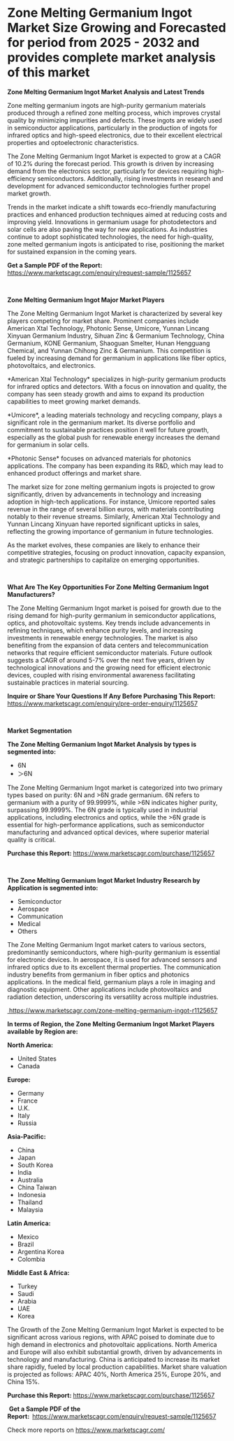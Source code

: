 <p><h1>Zone Melting Germanium Ingot Market Size Growing and Forecasted for period from 2025 - 2032 and provides complete market analysis of this market</h1></p><p><strong>Zone Melting Germanium Ingot Market Analysis and Latest Trends</strong></p>
<p><p>Zone melting germanium ingots are high-purity germanium materials produced through a refined zone melting process, which improves crystal quality by minimizing impurities and defects. These ingots are widely used in semiconductor applications, particularly in the production of ingots for infrared optics and high-speed electronics, due to their excellent electrical properties and optoelectronic characteristics.</p><p>The Zone Melting Germanium Ingot Market is expected to grow at a CAGR of 10.2% during the forecast period. This growth is driven by increasing demand from the electronics sector, particularly for devices requiring high-efficiency semiconductors. Additionally, rising investments in research and development for advanced semiconductor technologies further propel market growth. </p><p>Trends in the market indicate a shift towards eco-friendly manufacturing practices and enhanced production techniques aimed at reducing costs and improving yield. Innovations in germanium usage for photodetectors and solar cells are also paving the way for new applications. As industries continue to adopt sophisticated technologies, the need for high-quality, zone melted germanium ingots is anticipated to rise, positioning the market for sustained expansion in the coming years.</p></p>
<p><strong>Get a Sample PDF of the Report:&nbsp;</strong> <a href="https://www.marketscagr.com/enquiry/request-sample/1125657?utm_campaign=2003&utm_medium=2&utm_source=Github&utm_content=ia&utm_term=01022025&utm_id=zone-melting-germanium-ingot">https://www.marketscagr.com/enquiry/request-sample/1125657</a></p>
<p>&nbsp;</p>
<p><strong>Zone Melting Germanium Ingot Major Market Players</strong></p>
<p><p>The Zone Melting Germanium Ingot Market is characterized by several key players competing for market share. Prominent companies include American Xtal Technology, Photonic Sense, Umicore, Yunnan Lincang Xinyuan Germanium Industry, Sihuan Zinc & Germanium Technology, China Germanium, KONE Germanium, Shaoguan Smelter, Hunan Hengguang Chemical, and Yunnan Chihong Zinc & Germanium. This competition is fueled by increasing demand for germanium in applications like fiber optics, photovoltaics, and electronics.</p><p>*American Xtal Technology* specializes in high-purity germanium products for infrared optics and detectors. With a focus on innovation and quality, the company has seen steady growth and aims to expand its production capabilities to meet growing market demands.</p><p>*Umicore*, a leading materials technology and recycling company, plays a significant role in the germanium market. Its diverse portfolio and commitment to sustainable practices position it well for future growth, especially as the global push for renewable energy increases the demand for germanium in solar cells.</p><p>*Photonic Sense* focuses on advanced materials for photonics applications. The company has been expanding its R&D, which may lead to enhanced product offerings and market share.</p><p>The market size for zone melting germanium ingots is projected to grow significantly, driven by advancements in technology and increasing adoption in high-tech applications. For instance, Umicore reported sales revenue in the range of several billion euros, with materials contributing notably to their revenue streams. Similarly, American Xtal Technology and Yunnan Lincang Xinyuan have reported significant upticks in sales, reflecting the growing importance of germanium in future technologies.</p><p>As the market evolves, these companies are likely to enhance their competitive strategies, focusing on product innovation, capacity expansion, and strategic partnerships to capitalize on emerging opportunities.</p></p>
<p>&nbsp;</p>
<p><strong>What Are The Key Opportunities For Zone Melting Germanium Ingot Manufacturers?</strong></p>
<p><p>The Zone Melting Germanium Ingot market is poised for growth due to the rising demand for high-purity germanium in semiconductor applications, optics, and photovoltaic systems. Key trends include advancements in refining techniques, which enhance purity levels, and increasing investments in renewable energy technologies. The market is also benefiting from the expansion of data centers and telecommunication networks that require efficient semiconductor materials. Future outlook suggests a CAGR of around 5-7% over the next five years, driven by technological innovations and the growing need for efficient electronic devices, coupled with rising environmental awareness facilitating sustainable practices in material sourcing.</p></p>
<p><strong>Inquire or Share Your Questions If Any Before Purchasing This Report:</strong> <a href="https://www.marketscagr.com/enquiry/pre-order-enquiry/1125657?utm_campaign=2003&utm_medium=2&utm_source=Github&utm_content=ia&utm_term=01022025&utm_id=zone-melting-germanium-ingot">https://www.marketscagr.com/enquiry/pre-order-enquiry/1125657</a></p>
<p>&nbsp;</p>
<p><strong>Market Segmentation</strong></p>
<p><strong>The Zone Melting Germanium Ingot Market Analysis by types is segmented into:</strong></p>
<p><ul><li>6N</li><li>＞6N</li></ul></p>
<p><p>The Zone Melting Germanium Ingot market is categorized into two primary types based on purity: 6N and >6N grade germanium. 6N refers to germanium with a purity of 99.9999%, while >6N indicates higher purity, surpassing 99.9999%. The 6N grade is typically used in industrial applications, including electronics and optics, while the >6N grade is essential for high-performance applications, such as semiconductor manufacturing and advanced optical devices, where superior material quality is critical.</p></p>
<p><strong>Purchase this Report:&nbsp;</strong><a href="https://www.marketscagr.com/purchase/1125657?utm_campaign=2003&utm_medium=2&utm_source=Github&utm_content=ia&utm_term=01022025&utm_id=zone-melting-germanium-ingot">https://www.marketscagr.com/purchase/1125657</a></p>
<p>&nbsp;</p>
<p><strong>The Zone Melting Germanium Ingot Market Industry Research by Application is segmented into:</strong></p>
<p><ul><li>Semiconductor</li><li>Aerospace</li><li>Communication</li><li>Medical</li><li>Others</li></ul></p>
<p><p>The Zone Melting Germanium Ingot market caters to various sectors, predominantly semiconductors, where high-purity germanium is essential for electronic devices. In aerospace, it is used for advanced sensors and infrared optics due to its excellent thermal properties. The communication industry benefits from germanium in fiber optics and photonics applications. In the medical field, germanium plays a role in imaging and diagnostic equipment. Other applications include photovoltaics and radiation detection, underscoring its versatility across multiple industries.</p></p>
<p><a href="https://www.marketscagr.com/zone-melting-germanium-ingot-r1125657?utm_campaign=2003&utm_medium=2&utm_source=Github&utm_content=ia&utm_term=01022025&utm_id=zone-melting-germanium-ingot">&nbsp;https://www.marketscagr.com/zone-melting-germanium-ingot-r1125657</a></p>
<p><strong>In terms of Region, the Zone Melting Germanium Ingot Market Players available by Region are:</strong></p>
<p>
    <p> <strong> North America: </strong>
        <ul>
            <li>United States</li>
            <li>Canada</li>
        </ul>
        </p> 
    <p> <strong> Europe: </strong>
        <ul>
            <li>Germany</li>
            <li>France</li>
            <li>U.K.</li>
            <li>Italy</li>
            <li>Russia</li>
        </ul>
        </p> 
    <p> <strong> Asia-Pacific: </strong>
        <ul>
            <li>China</li>
            <li>Japan</li>
            <li>South Korea</li>
            <li>India</li>
            <li>Australia</li>
            <li>China Taiwan</li>
            <li>Indonesia</li>
            <li>Thailand</li>
            <li>Malaysia</li>
        </ul>
        </p> 
    <p> <strong> Latin America: </strong>
        <ul>
            <li>Mexico</li>
            <li>Brazil</li>
            <li>Argentina Korea</li>
            <li>Colombia</li>
        </ul>
        </p> 
    <p> <strong> Middle East & Africa: </strong>
        <ul>
            <li>Turkey</li>
            <li>Saudi</li>
            <li>Arabia</li>
            <li>UAE</li>
            <li>Korea</li>
        </ul>
    </p>
    </p>
<p><p>The Growth of the Zone Melting Germanium Ingot Market is expected to be significant across various regions, with APAC poised to dominate due to high demand in electronics and photovoltaic applications. North America and Europe will also exhibit substantial growth, driven by advancements in technology and manufacturing. China is anticipated to increase its market share rapidly, fueled by local production capabilities. Market share valuation is projected as follows: APAC 40%, North America 25%, Europe 20%, and China 15%.</p></p>
<p><strong>Purchase this Report: </strong><a href="https://www.marketscagr.com/purchase/1125657?utm_campaign=2003&utm_medium=2&utm_source=Github&utm_content=ia&utm_term=01022025&utm_id=zone-melting-germanium-ingot">https://www.marketscagr.com/purchase/1125657</a></p>
<p>&nbsp;<strong>Get a Sample PDF of the Report:&nbsp;&nbsp;</strong><a href="https://www.marketscagr.com/enquiry/request-sample/1125657?utm_campaign=2003&utm_medium=2&utm_source=Github&utm_content=ia&utm_term=01022025&utm_id=zone-melting-germanium-ingot">https://www.marketscagr.com/enquiry/request-sample/1125657</a></p>
<p><strong></strong></p>
<p>Check more reports on <a href="https://www.marketscagr.com/?utm_campaign=2003&utm_medium=2&utm_source=Github&utm_content=ia&utm_term=01022025&utm_id=zone-melting-germanium-ingot">https://www.marketscagr.com/</a></p>